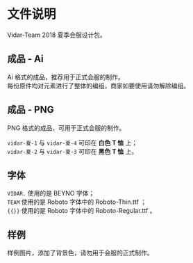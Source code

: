 # 文件说明
Vidar-Team 2018 夏季会服设计包。

## 成品 - Ai
Ai 格式的成品，推荐用于正式会服的制作。 <br/>
每份原件均对元素进行了整体的编组，商家如要使用请勿解除编组。

## 成品 - PNG
PNG 格式的成品，可用于正式会服的制作。 <br/>

`vidar-夏-1` 与 `vidar-夏-4` 可印在 **白色 T 恤** 上； <br/>
`vidar-夏-2` 与 `vidar-夏-3` 可印在 **黑色 T 恤** 上。

## 字体
`VIDAR.` 使用的是 BEYNO 字体； <br/>
`TEAM` 使用的是 Roboto 字体中的 Roboto-Thin.ttf ； <br/>
`{{}}` 使用的是 Roboto 字体中的 Roboto-Regular.ttf 。 <br/>

## 样例
样例图片，添加了背景色，请勿用于会服的正式制作。


